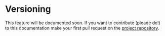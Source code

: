 # Versioning

This feature will be documented soon. If you want to contribute (pleade do!) to this documentation make your first pull request on the [project repository](https://github.com/mondrian-framework/mondrian-framework).